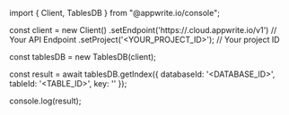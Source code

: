 import { Client, TablesDB } from "@appwrite.io/console";

const client = new Client()
    .setEndpoint('https://<REGION>.cloud.appwrite.io/v1') // Your API Endpoint
    .setProject('<YOUR_PROJECT_ID>'); // Your project ID

const tablesDB = new TablesDB(client);

const result = await tablesDB.getIndex({
    databaseId: '<DATABASE_ID>',
    tableId: '<TABLE_ID>',
    key: ''
});

console.log(result);
